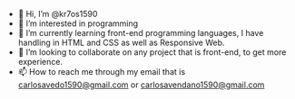 - 👋 Hi, I’m @kr7os1590
- 👀 I’m interested in programming
- 🌱 I’m currently learning front-end programming languages, I have handling in HTML and CSS as well as Responsive Web.
- 💞️ I’m looking to collaborate on any project that is front-end, to get more experience.
- 📫 How to reach me through my email that is carlosavedo1590@gmail.com or carlosavendano1590@gmail.com

<!---
kr7os1590/kr7os1590 is a ✨ special ✨ repository because its `README.md` (this file) appears on your GitHub profile.
You can click the Preview link to take a look at your changes.
--->
